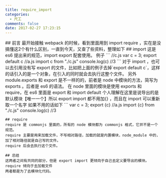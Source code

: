 ```yaml
---
title: require_import
categories:
  - 尺工
comments: false
date: 2017-02-27 17:23:15
---
```

<p></p>
<!-- more -->
## 前言
最开始接触 webpack 的时候，看到里面用到 import require ，实在是没搞懂这2个有什么区别，一直到今天，又查了些资料，整理如下
## import
这是 es6 提出来的规范，import export 配套使用。
例子
```
//c.js
var c = 3;
export default c
//a.js
import c from "./c.js"
console.log(c)	//3
```
对于 import ，也可以去引用没有写 export 的文件，比如把上面的例子去掉`export default c`，这样的话引入的是一个对象，在引入的同时就会去执行这整个文件。
另外 module.exports 和 export 是不一样的的，前者是 node 中模块的方法，简写为 exports 。后者是 es6 的语法。
在 node 里面的模块是使用 exports 和 require，在 es6 里面是 export 和 import
default 个人理解在这里是说导出的是默认模块【唯一一个】所以 export import 都不用加{} ，而且在 import 可以重新取一个名字
如果不用的话如下
```
var c = 3;
export  {c}
//a.js
import {c} from "./c.js"
console.log(c)	//3

```
## require
require 是 commonjs 里面的，所有的 node 模块都为 commonjs 格式，它并不是一个规范。
require 主要是用来加载文件，不写相对路径，加载的就是内置模块，node_module 中的，加了相对路径就是自己写的文件。
require 后会去执行这个文件。

## 总结
这两者之间有共同的部分，但是 export import 更倾向于自己去定义要导出的模块。require 倾向于去加载文件
两者都是为了去模块化代码。
